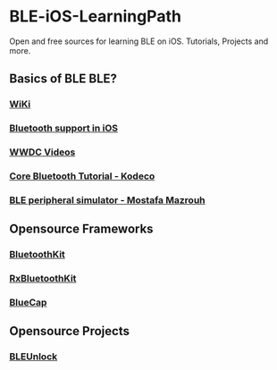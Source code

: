 # BLE-iOS-LearningPath
Open and free sources for learning BLE on iOS. Tutorials, Projects and more.

## Basics of BLE BLE?
### [WiKi](https://en.wikipedia.org/wiki/Bluetooth_Low_Energy)
### [Bluetooth support in iOS](https://developer.apple.com/bluetooth/)
### [WWDC Videos](https://developer.apple.com/videos/all-videos/?q=Bluetooth)
### [Core Bluetooth Tutorial - Kodeco](https://www.kodeco.com/231-core-bluetooth-tutorial-for-ios-heart-rate-monitor)
### [BLE peripheral simulator - Mostafa Mazrouh](https://medium.com/swift2go/connecting-ios-device-to-bluetooth-low-energy-ble-peripheral-simulator-37acd0f05261)

## Opensource Frameworks
### [BluetoothKit](https://github.com/rhummelmose/BluetoothKit)
### [RxBluetoothKit](https://github.com/Polidea/RxBluetoothKit)
### [BlueCap](https://github.com/troystribling/BlueCap)

## Opensource Projects
### [BLEUnlock](https://github.com/ts1/BLEUnlock)
